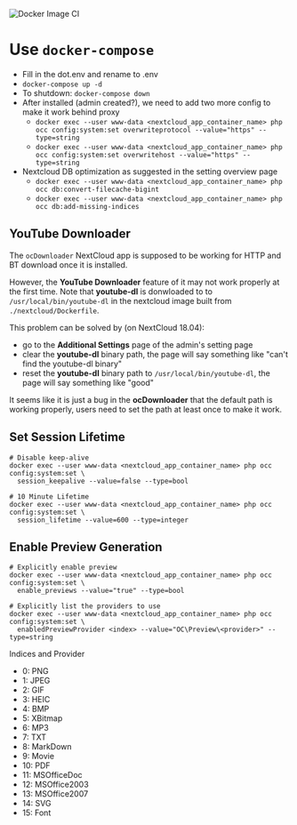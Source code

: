 ![Docker Image CI](https://github.com/Qining/nextcloud/workflows/Docker%20Image%20CI/badge.svg?branch=master)

# Use `docker-compose`

- Fill in the dot.env and rename to .env
- `docker-compose up -d`
- To shutdown: `docker-compose down`
- After installed (admin created?), we need to add two more config to make it work behind proxy
  - `docker exec --user www-data <nextcloud_app_container_name> php occ config:system:set overwriteprotocol --value="https" --type=string`
  - `docker exec --user www-data <nextcloud_app_container_name> php occ config:system:set overwritehost --value="https" --type=string`
- Nextcloud DB optimization as suggested in the setting overview page
  - `docker exec --user www-data <nextcloud_app_container_name> php occ db:convert-filecache-bigint`
  - `docker exec --user www-data <nextcloud_app_container_name> php occ db:add-missing-indices`

## YouTube Downloader

The `ocDownloader` NextCloud app is supposed to be working for HTTP and BT download once it is installed.

However, the **YouTube Downloader** feature of it may not work properly at the first time.
Note that **youtube-dl** is donwloaded to to `/usr/local/bin/youtube-dl` in the nextcloud image built from `./nextcloud/Dockerfile`.

This problem can be solved by (on NextCloud 18.04):

- go to the **Additional Settings** page of the admin's setting page
- clear the **youtube-dl** binary path, the page will say something like "can't find the youtube-dl binary"
- reset the **youtube-dl** binary path to `/usr/local/bin/youtube-dl`, the page will say something like "good"

It seems like it is just a bug in the **ocDownloader** that the default path is working properly, users need to
set the path at least once to make it work.

## Set Session Lifetime
```shell
# Disable keep-alive
docker exec --user www-data <nextcloud_app_container_name> php occ config:system:set \
  session_keepalive --value=false --type=bool

# 10 Minute Lifetime
docker exec --user www-data <nextcloud_app_container_name> php occ config:system:set \
  session_lifetime --value=600 --type=integer
```

## Enable Preview Generation
```shell
# Explicitly enable preview
docker exec --user www-data <nextcloud_app_container_name> php occ config:system:set \
  enable_previews --value="true" --type=bool
  
# Explicitly list the providers to use
docker exec --user www-data <nextcloud_app_container_name> php occ config:system:set \
  enabledPreviewProvider <index> --value="OC\Preview\<provider>" --type=string
```
Indices and Provider
- 0: PNG
- 1: JPEG
- 2: GIF
- 3: HEIC
- 4: BMP
- 5: XBitmap
- 6: MP3
- 7: TXT
- 8: MarkDown
- 9: Movie
- 10: PDF
- 11: MSOfficeDoc
- 12: MSOffice2003
- 13: MSOffice2007
- 14: SVG
- 15: Font
